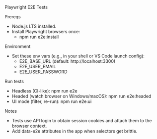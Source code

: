 Playwright E2E Tests

Prereqs
- Node.js LTS installed.
- Install Playwright browsers once:
  - npm run e2e:install

Environment
- Set these env vars (e.g., in your shell or VS Code launch config):
  - E2E_BASE_URL (default: http://localhost:3300)
  - E2E_USER_EMAIL
  - E2E_USER_PASSWORD

Run tests
- Headless (CI-like): npm run e2e
- Headed (watch browser on Windows/macOS): npm run e2e:headed
- UI mode (filter, re-run): npm run e2e:ui

Notes
- Tests use API login to obtain session cookies and attach them to the browser context.
- Add data-e2e attributes in the app when selectors get brittle.

